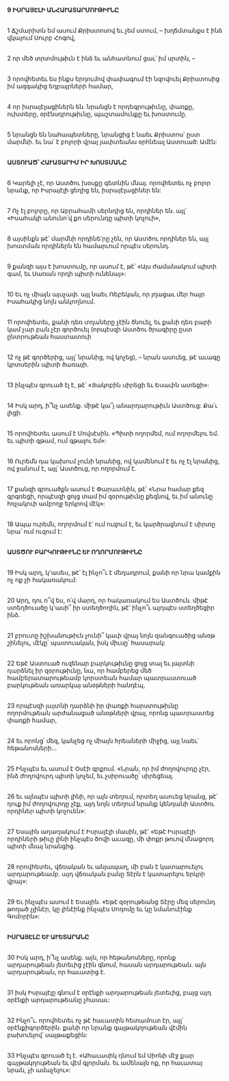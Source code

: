 **9 ԻՍՐԱՅԷԼԻ ԱՆՀԱՒԱՏԱՐՄՈՒԹԻՒՆԸ**

\
1 Ճշմարիտն եմ ասում Քրիստոսով եւ չեմ ստում, – խղճմտանքս է ինձ վկայում Սուրբ Հոգով,

\
2 որ մեծ տրտմութիւն է ինձ եւ անհատնում ցաւ՝ իմ սրտին, –

\
3 որովհետեւ ես ինքս երդումով փափագում էի նզովուել Քրիստոսից իմ ազգակից եղբայրների համար,

\
4 որ իսրայէլացիներն են. նրանցն է որդեգրութիւնը, փառքը, ուխտերը, օրէնսդրութիւնը, պաշտամունքը եւ խոստումը.

\
5 նրանցն են նահապետները, նրանցից է նաեւ Քրիստոս՝ ըստ մարմնի. եւ նա՛ է բոլորի վրայ յաւիտեանս օրհնեալ Աստուած: Ամէն:

\
**ԱՍՏՈՒԱԾ՝ ՀԱՒԱՏԱՐԻՄ ԻՐ ԽՈՍՏՄԱՆԸ**

\
6 Կարելի չէ, որ Աստծու խօսքը գետնին մնայ. որովհետեւ ոչ բոլոր նրանք, որ Իսրայէլի ցեղից են, իսրայէլացիներ են:

\
7 Ոչ էլ բոլորը, որ Աբրահամի սերնդից են, որդիներ են. այլ՝ «Իսահակի անունո՛վ քո սերունդը պիտի կոչուի»,

\
8 այսինքն թէ՝ մարմնի որդինե՛րը չեն, որ Աստծու որդիներ են, այլ խոստման որդիներն են համարւում որպէս սերունդ.

\
9 քանզի այս է խոստումը, որ ասում է, թէ՝ «Այս ժամանակում պիտի գամ, եւ Սառան որդի պիտի ունենայ»:

\
10 Եւ ոչ միայն այսչափ. այլ նաեւ Ռեբեկան, որ յղացաւ մեր հայր Իսահակից նոյն անկողնում.

\
11 որովհետեւ, քանի դեռ տղաները չէին ծնուել, եւ քանի դեռ բարի կամ չար բան չէր գործուել (որպէսզի Աստծու ծրագիրը ըստ ընտրութեան հաստատուի

\
12 ոչ թէ գործերից, այլ՝ նրանից, ով կոչեց), – նրան ասուեց, թէ աւագը կրտսերին պիտի ծառայի.

\
13 ինչպէս գրուած էլ է, թէ՝ «Յակոբին սիրեցի եւ Եսաւին ատեցի»:

\
14 Իսկ արդ, ի՞նչ ասենք. միթէ կա՞յ անարդարութիւն Աստծուց: Քա՛ւ լիցի.

\
15 որովհետեւ ասում է Մովսէսին. «Պիտի ողորմեմ, ում ողորմելու եմ. եւ պիտի գթամ, ում գթալու եմ»:

\
16 Ուրեմն դա կախում չունի նրանից, ով կամենում է եւ ոչ էլ նրանից, ով ջանում է, այլ՝ Աստծուց, որ ողորմում է.

\
17 քանզի գրուածքն ասում է Փարաւոնին, թէ՝ «Նրա համար քեզ գրգռեցի, որպէսզի ցոյց տամ իմ զօրութիւնը քեզնով, եւ իմ անունը հռչակուի ամբողջ երկրով մէկ»:

\
18 Ապա ուրեմն, ողորմում է՝ ում ուզում է, եւ կարծրացնում է սիրտը նրա՝ ում ուզում է:

\
**ԱՍՏԾՈՒ ԲԱՐԿՈՒԹԻՒՆԸ ԵՒ ՈՂՈՐՄՈՒԹԻՒՆԸ**

\
19 Իսկ արդ, կ՚ասես, թէ՝ էլ ինչո՞ւ է մեղադրում, քանի որ նրա կամքին ոչ ոք չի հակառակում:

\
20 Արդ, դու ո՞վ ես, ո՛վ մարդ, որ հակառակում ես Աստծուն. միթէ ստեղծուածը կ՚ասի՞ իր ստեղծողին, թէ՝ ինչո՞ւ այդպէս ստեղծեցիր ինձ.

\
21 բրուտը իշխանութիւն չունի՞ կաւի վրայ նոյն զանգուածից անօթ շինելու, մէկը՝ պատուական, իսկ միւսը՝ հասարակ:

\
22 Եթէ Աստուած ուզենար բարկութիւնը ցոյց տալ եւ յայտնի դարձնել իր զօրութիւնը, նա, որ համբերեց մեծ համբերատարութեամբ կորստեան համար պատրաստուած բարկութեան առարկայ անօթների հանդէպ,

\
23 որպէսզի յայտնի դարձնի իր փառքի հարստութիւնը ողորմութեան արժանացած անօթների վրայ, որոնց պատրաստեց փառքի համար,

\
24 եւ որոնց՝ մեզ, կանչեց ոչ միայն հրեաների միջից, այլ նաեւ՝ հեթանոսների…

\
25 Ինչպէս եւ ասում է Օսէի գրքում.
«Նրան, որ իմ ժողովուրդը չէր,
ինձ ժողովուրդ պիտի կոչեմ,
եւ չսիրուածը՝ սիրեցեալ.

\
26 եւ այնպէս պիտի լինի, որ այն տեղում,
որտեղ ասուեց նրանց, թէ՝
դուք իմ ժողովուրդը չէք,
այդ նոյն տեղում նրանք կենդանի Աստծու որդիներ պիտի կոչուեն»:

\
27 Եսային աղաղակում է Իսրայէլի մասին, թէ՝
«Եթէ Իսրայէլի որդիների թիւը լինի
ինչպէս ծովի աւազը,
մի փոքր թուով մնացորդ պիտի մնայ նրանցից.

\
28 որովհետեւ, վճռական եւ անյապաղ,
մի բան է կատարուելու արդարութեամբ.
այդ վճռական բանը Տէրն է կատարելու երկրի վրայ»:

\
29 Եւ ինչպէս ասում է Եսային.
«Եթէ զօրութեանց Տէրը մեզ սերունդ թողած չլինէր,
կը լինէինք ինչպէս Սոդոմը
եւ կը նմանուէինք Գոմորին»:

\
**ԻՍՐԱՅԷԼԸ ԵՒ ԱՒԵՏԱՐԱՆԸ**

\
30 Իսկ արդ, ի՞նչ ասենք. այն, որ հեթանոսները, որոնք արդարութեան յետեւից չէին գնում, հասան արդարութեան. այն արդարութեան, որ հաւատից է.

\
31 իսկ Իսրայէլը գնում է օրէնքի արդարութեան յետեւից, բայց այդ օրէնքի արդարութեանը չհասաւ:

\
32 Ինչո՞ւ. որովհետեւ ոչ թէ հաւատին հետամուտ էր, այլ՝ օրէնքիգործերին. քանի որ նրանք գայթակղութեան վէմին բախուելով՝ սայթաքեցին:

\
33 Ինչպէս գրուած էլ է.
«Ահաւասիկ դնում եմ Սիոնի մէջ
քար գայթակղութեան
եւ վէմ գլորման.
եւ ամենայն ոք, որ հաւատայ նրան, չի ամաչելու»:
